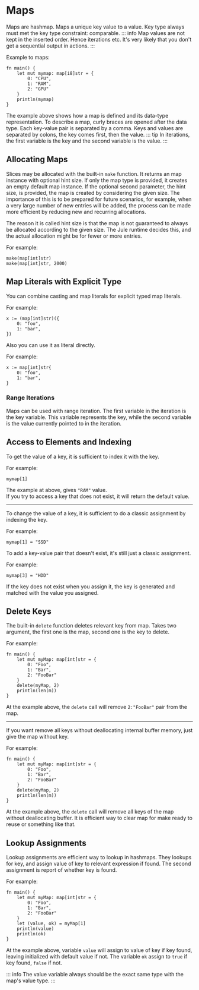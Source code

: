 # Maps
Maps are hashmap. Maps a unique key value to a value. Key type always must met the key type constraint: comparable.
::: info
Map values ​​are not kept in the inserted order. Hence iterations etc. It's very likely that you don't get a sequential output in actions.
:::

Example to maps:
```jule
fn main() {
    let mut mymap: map[i8]str = {
        0: "CPU",
        1: "RAM",
        2: "GPU"
    }
    println(mymap)
}
```
The example above shows how a map is defined and its data-type representation. To describe a map, curly braces are opened after the data type. Each key-value pair is separated by a comma. Keys and values are separated by colons, the key comes first, then the value.
::: tip
In iterations, the first variable is the key and the second variable is the value.
:::

## Allocating Maps

Slices may be allocated with the built-in `make` function. It returns an map instance with optional hint size. If only the map type is provided, it creates an empty default map instance. If the optional second parameter, the hint size, is provided, the map is created by considering the given size. The importance of this is to be prepared for future scenarios, for example, when a very large number of new entries will be added, the process can be made more efficient by reducing new and recurring allocations.

The reason it is called hint size is that the map is not guaranteed to always be allocated according to the given size. The Jule runtime decides this, and the actual allocation might be for fewer or more entries.

For example:
```jule
make(map[int]str)
make(map[int]str, 2000)
```

## Map Literals with Explicit Type

You can combine casting and map literals for explicit typed map literals.

For example:
```jule
x := (map[int]str)({
	0: "foo",
	1: "bar",
})
```

Also you can use it as literal directly.

For example:
```jule
x := map[int]str{
	0: "foo",
	1: "bar",
}
```

### Range Iterations

Maps can be used with range iteration. The first variable in the iteration is the key variable. This variable represents the key, while the second variable is the value currently pointed to in the iteration.

## Access to Elements and Indexing
To get the value of a key, it is sufficient to index it with the key.

For example:
```jule
mymap[1]
```
The example at above, gives `"RAM"` value.\
If you try to access a key that does not exist, it will return the default value.

---

To change the value of a key, it is sufficient to do a classic assignment by indexing the key.

For example:
```jule
mymap[1] = "SSD"
```

To add a key-value pair that doesn't exist, it's still just a classic assignment.

For example:
```jule
mymap[3] = "HDD"
```
If the key does not exist when you assign it, the key is generated and matched with the value you assigned. 

## Delete Keys

The built-in `delete` function deletes relevant key from map. Takes two argument, the first one is the map, second one is the key to delete.

For example:
```jule
fn main() {
    let mut myMap: map[int]str = {
        0: "Foo",
        1: "Bar",
        2: "FooBar"
    }
    delete(myMap, 2)
    println(len(m))
}
```
At the example above, the `delete` call will remove `2:"FooBar"` pair from the map.

---

If you want remove all keys without deallocating internal buffer memory, just give the map without key.

For example:
```jule
fn main() {
    let mut myMap: map[int]str = {
        0: "Foo",
        1: "Bar",
        2: "FooBar"
    }
    delete(myMap, 2)
    println(len(m))
}
```
At the example above, the `delete` call will remove all keys of the map without deallocating buffer. It is efficient way to clear map for make ready to reuse or something like that.

## Lookup Assignments

Lookup assignments are efficient way to lookup in hashmaps. They lookups for key, and assign value of key to relevant expression if found. The second assignment is report of whether key is found.

For example:
```jule
fn main() {
    let mut myMap: map[int]str = {
        0: "Foo",
        1: "Bar",
        2: "FooBar"
    }
    let (value, ok) = myMap[1]
    println(value)
    println(ok)
}
```
At the example above, variable `value` will assign to value of key if key found, leaving initialized with default value if not. The variable `ok` assign to `true` if key found, `false` if not.

::: info
The value variable always should be the exact same type with the map's value type.
:::